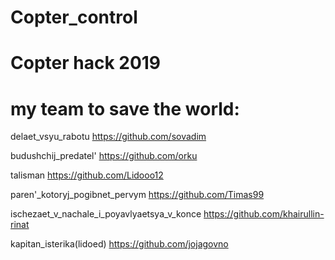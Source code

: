 # Copter_control

# Copter hack 2019
# my team to save the world:

delaet_vsyu_rabotu https://github.com/sovadim

budushchij_predatel' https://github.com/orku

talisman https://github.com/Lidooo12

paren'_kotoryj_pogibnet_pervym https://github.com/Timas99

ischezaet_v_nachale_i_poyavlyaetsya_v_konce https://github.com/khairullin-rinat

kapitan_isterika(lidoed) https://github.com/jojagovno
